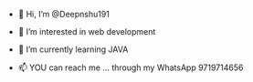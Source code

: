 - 👋 Hi, I’m @Deepnshu191
- 👀 I’m interested in web development
- 🌱 I’m currently learning JAVA

- 📫 YOU can reach me ... through my WhatsApp 9719714656

<!---
Deepnshu191/Deepnshu191 is a ✨ special ✨ repository because its `README.md` (this file) appears on your GitHub profile.
You can click the Preview link to take a look at your changes.
--->
